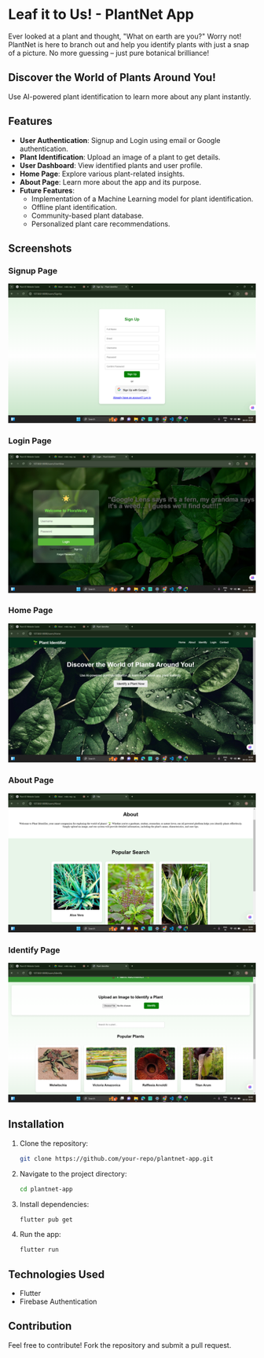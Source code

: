 # Leaf it to Us! - PlantNet App 

Ever looked at a plant and thought, "What on earth are you?" Worry not! PlantNet is here to branch out and help you identify plants with just a snap of a picture. No more guessing – just pure botanical brilliance!

## Discover the World of Plants Around You!
Use AI-powered plant identification to learn more about any plant instantly.

## Features

- **User Authentication**: Signup and Login using email or Google authentication.
- **Plant Identification**: Upload an image of a plant to get details.
- **User Dashboard**: View identified plants and user profile.
- **Home Page**: Explore various plant-related insights.
- **About Page**: Learn more about the app and its purpose.
- **Future Features**:
  - Implementation of a Machine Learning model for plant identification.
  - Offline plant identification.
  - Community-based plant database.
  - Personalized plant care recommendations.

## Screenshots

### Signup Page
![Signup](signup.png)

### Login Page
![Login](login.png)

### Home Page
![Home](home.png)

### About Page
![About](about.png)

### Identify Page
![Identify](identify.png)

## Installation

1. Clone the repository:
   ```sh
   git clone https://github.com/your-repo/plantnet-app.git
   ```
2. Navigate to the project directory:
   ```sh
   cd plantnet-app
   ```
3. Install dependencies:
   ```sh
   flutter pub get
   ```
4. Run the app:
   ```sh
   flutter run
   ```

## Technologies Used
- Flutter
- Firebase Authentication

## Contribution
Feel free to contribute! Fork the repository and submit a pull request.

